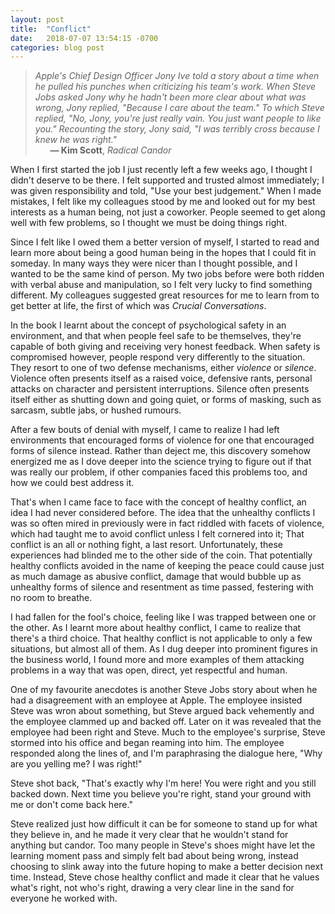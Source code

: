 ```yaml
---
layout: post
title:  "Conflict"
date:   2018-07-07 13:54:15 -0700
categories: blog post
---
```


>*Apple's Chief Design Officer Jony Ive told a story about a time when he pulled his punches when criticizing his team's work. When Steve Jobs asked Jony why he hadn't been more clear about what was wrong, Jony replied, "Because I care about the team." To which Steve replied, "No, Jony, you're just really vain. You just want people to like you." Recounting the story, Jony said, "I was terribly cross because I knew he was right."* 
 <br>&nbsp;&nbsp;&nbsp;&nbsp;&nbsp;&nbsp;__&mdash; Kim Scott__, *Radical Candor*

When I first started the job I just recently left a few weeks ago, I thought I didn't deserve to be there. I felt supported and trusted almost immediately; I was given responsibility and told, "Use your best judgement." When I made mistakes, I felt like my colleagues stood by me and looked out for my best interests as a human being, not just a coworker. People seemed to get along well with few problems, so I thought we must be doing things right. 

Since I felt like I owed them a better version of myself, I started to read and learn more about being a good human being in the hopes that I could fit in someday. In many ways they were nicer than I thought possible, and I wanted to be the same kind of person. My two jobs before were both ridden with verbal abuse and manipulation, so I felt very lucky to find something different. My colleagues suggested great resources for me to learn from to get better at life, the first of which was *Crucial Conversations*.

In the book I learnt about the concept of psychological safety in an environment, and that when people feel safe to be themselves, they're capable of both giving and receiving very honest feedback. When safety is compromised however, people respond very differently to the situation. They resort to one of two defense mechanisms, either *violence* or *silence*. Violence often presents itself as a raised voice, defensive rants, personal attacks on character and persistent interruptions. Silence often presents itself either as shutting down and going quiet, or forms of masking, such as sarcasm, subtle jabs, or hushed rumours. 

After a few bouts of denial with myself, I came to realize I had left environments that encouraged forms of violence for one that encouraged forms of silence instead. Rather than deject me, this discovery somehow energized me as I dove deeper into the science trying to figure out if that was really our problem, if other companies faced this problems too, and how we could best address it. 

That's when I came face to face with the concept of healthy conflict, an idea I had never considered before. The idea that the unhealthy conflicts I was so often mired in previously were in fact riddled with facets of violence, which had taught me to avoid conflict unless I felt cornered into it; That conflict is an all or nothing fight, a last resort. Unfortunately, these experiences had blinded me to the other side of the coin. That potentially healthy conflicts avoided in the name of keeping the peace could cause just as much damage as abusive conflict, damage that would bubble up as unhealthy forms of silence and resentment as time passed, festering with no room to breathe. 

I had fallen for the fool's choice, feeling like I was trapped between one or the other. As I learnt more about healthy conflict, I came to realize that there's a third choice. That healthy conflict is not applicable to only a few situations, but almost all of them. As I dug deeper into prominent figures in the business world, I found more and more examples of them attacking problems in a way that was open, direct, yet respectful and human.

One of my favourite anecdotes is another Steve Jobs story about when he had a disagreement with an employee at Apple. The employee insisted Steve was wron about something, but Steve argued back vehemently and the employee clammed up and backed off. Later on it was revealed that the employee had been right and Steve. Much to the employee's surprise, Steve stormed into his office and began reaming into him. The employee responded along the lines of, and I'm paraphrasing the dialogue here, "Why are you yelling me? I was right!" 

Steve shot back, "That's exactly why I'm here! You were right and you still backed down. Next time you believe you're right, stand your ground with me or don't come back here."

Steve realized just how difficult it can be for someone to stand up for what they believe in, and he made it very clear that he wouldn't stand for anything but candor. Too many people in Steve's shoes might have let the learning moment pass and simply felt bad about being wrong, instead choosing to slink away into the future hoping to make a better decision next time. Instead, Steve chose healthy conflict and made it clear that he values what's right, not who's right, drawing a very clear line in the sand for everyone he worked with.









